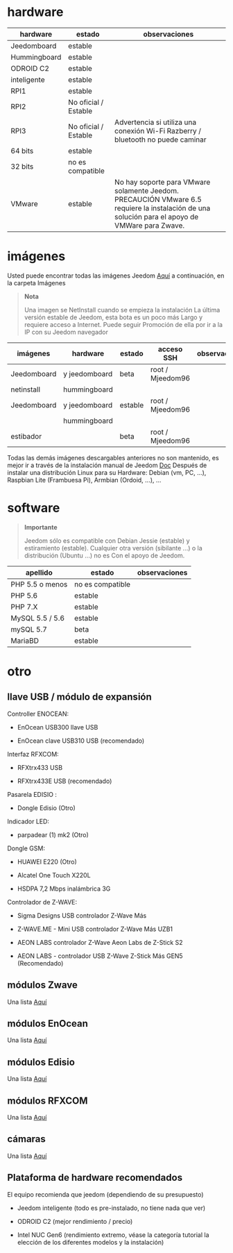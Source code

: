 hardware
========

hardware | estado | observaciones
--- | --- | ---
Jeedomboard             | estable                  |
Hummingboard            | estable                  |
ODROID C2               | estable                  |                          
inteligente                   | estable                  |                          
RPI1                    | estable                  |                          
RPI2                    | No oficial / Estable     |                          
RPI3                    | No oficial / Estable     | Advertencia si utiliza una conexión Wi-Fi Razberry / bluetooth no puede caminar
64 bits                 | estable                  |                          
32 bits                 | no es compatible            |                          
VMware                  | estable                  | No hay soporte para VMware solamente Jeedom. PRECAUCIÓN VMware 6.5 requiere la instalación de una solución para el apoyo de VMWare para Zwave.

imágenes
======

Usted puede encontrar todas las imágenes Jeedom
[Aquí](https://www.amazon.fr/clouddrive/share/OwYXPEKiIMdsGhkFeI3eUQ0VcvTEBq0qxQevlXPvPIy/folder/IT3WZ3N0RqGzaLBnBo0qog)
a continuación, en la carpeta Imágenes

> **Nota**
>
> Una imagen se NetInstall cuando se empieza la instalación
> La última versión estable de Jeedom, esta bota es un poco más
> Largo y requiere acceso a Internet. Puede seguir
> Promoción de ella por ir a la IP con su Jeedom
> navegador

| imágenes         | hardware       | estado           | acceso SSH      | observaciones      |
|----------------|----------------|----------------|----------------|----------------|
| Jeedomboard    | y jeedomboard | beta           | root / Mjeedom96 |                |
| netinstall     | hummingboard   |                |                |                |
| Jeedomboard    | y jeedomboard | estable         | root / Mjeedom96 |                |
|                | hummingboard   |                |                |                |
| estibador         |                | beta           | root / Mjeedom96 |                |


Todas las demás imágenes descargables anteriores no son
mantenido, es mejor ir a través de la instalación manual de Jeedom
[Doc](https://github.com/jeedom/documentation/blob/master/installation/fr_FR/other.asciidoc)
Después de instalar una distribución Linux para su
Hardware: Debian (vm, PC, ...), Raspbian Lite (Frambuesa Pi), Armbian
(Ordoid, ...), ...

software
========

> **Importante**
>
> Jeedom sólo es compatible con Debian Jessie (estable) y estiramiento (estable).
> Cualquier otra versión (sibilante ...) o la distribución (Ubuntu ...) no es
> Con el apoyo de Jeedom.


| apellido                     | estado                    | observaciones                |
|-------------------------|-------------------------|--------------------------|
| PHP 5.5 o menos        | no es compatible            |                          |
| PHP 5.6                 | estable                  |                          |
| PHP 7.X                 | estable                  |                          |
| MySQL 5.5 / 5.6           | estable                  |                          |
| mySQL 5.7               | beta                    |                          |
| MariaBD                 | estable                  |                          |

otro
=====

llave USB / módulo de expansión
---------------------------

Controller ENOCEAN:

-   EnOcean USB300 llave USB

-   EnOcean clave USB310 USB (recomendado)

Interfaz RFXCOM:

-   RFXtrx433 USB

-   RFXtrx433E USB (recomendado)

Pasarela EDISIO :

-   Dongle Edisio (Otro)

Indicador LED:

-   parpadear (1) mk2 (Otro)

Dongle GSM:

-   HUAWEI E220 (Otro)

-   Alcatel One Touch X220L

-   HSDPA 7,2 Mbps inalámbrica 3G

Controlador de Z-WAVE:

-   Sigma Designs USB controlador Z-Wave Más

-   Z-WAVE.ME - Mini USB controlador Z-Wave Más UZB1

-   AEON LABS controlador Z-Wave Aeon Labs de Z-Stick S2

-   AEON LABS - controlador USB Z-Wave Z-Stick Más GEN5 (Recomendado)

módulos Zwave
-------------

Una lista
[Aquí](https://jeedom.github.io/documentation/zwave/es_ES/equipement.compatible)

módulos EnOcean
---------------

Una lista
[Aquí](https://jeedom.github.io/documentation/enocean/es_ES/equipement.compatible)

módulos Edisio
--------------

Una lista
[Aquí](https://jeedom.github.io/documentation/edisio/es_ES/equipement.compatible)

módulos RFXCOM
--------------

Una lista
[Aquí](https://jeedom.github.io/documentation/rfxcom/es_ES/equipement.compatible)

cámaras
-------

Una lista
[Aquí](https://jeedom.github.io/documentation/camera/es_ES/equipement.compatible)

Plataforma de hardware recomendados
---------------------------------

El equipo recomienda que jeedom (dependiendo de su presupuesto)

-   Jeedom inteligente (todo es pre-instalado, no tiene nada que ver)

-   ODROID C2 (mejor rendimiento / precio)

-   Intel NUC Gen6 (rendimiento extremo, véase la categoría tutorial
    la elección de los diferentes modelos y la instalación)


